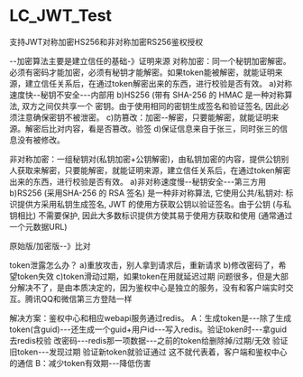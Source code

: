 # LC_JWT_Test
支持JWT对称加密HS256和非对称加密RS256鉴权授权

--加密算法主要是建立信任的基础-》证明来源
对称加密：同一个秘钥加密解密。必须有密码才能加密，必须有秘钥才能解密。如果token能被解密，就能证明来源，建立信任关系后，在通过token解密出来的东西，进行校验是否有效。
  a)对称速度快--秘钥不安全---内部用
  b)HS256 (带有 SHA-256 的 HMAC 是一种对称算法, 双方之间仅共享一个 密钥。由于使用相同的密钥生成签名和验证签名, 因此必须注意确保密钥不被泄密。
  c)防篡改：加密--解密，只要能解密，就能证明来源。解密后比对内容，看是否篡改。验签
  d)保证信息来自于张三，同时张三的信息没有被修改。

非对称加密：一组秘钥对(私钥加密+公钥解密)，由私钥加密的内容，提供公钥别人获取来解密，只要能解密，就能证明来源，建立信任关系后，在通过token解密出来的东西，进行校验是否有效。
  a)非对称速度慢--秘钥安全---第三方用
  b)RS256 (采用SHA-256 的 RSA 签名) 是一种非对称算法, 它使用公共/私钥对: 标识提供方采用私钥生成签名, JWT 的使用方获取公钥以验证签名。由于公钥 (与私钥相比) 不需要保护, 因此大多数标识提供方使其易于使用方获取和使用 (通常通过一个元数据URL)

原始版/加密版--》比对


token泄露怎么办？
  a)重放攻击，别人拿到请求后，重新请求
  b)修改密码了，希望token失效
  c)token滑动过期，如果token在用就延迟过期
问题很多，但是大部分解决不了，是由本质决定的，因为鉴权中心是独立的服务，没有和客户端实时交互。腾讯QQ和微信第三方登陆一样

解决方案：鉴权中心和相应webapi服务通过redis。
A：生成token是---除了生成token(含guid)---还生成一个guid+用户id---写入redis。验证token时---拿guid去redis校验
改密码---redis那一项数据---之前的token给删除掉/过期/无效
验证旧token---发现过期
验证新token就验证通过
这不就代表着，客户端和鉴权中心的通信
B：减少token有效期---降低伤害







